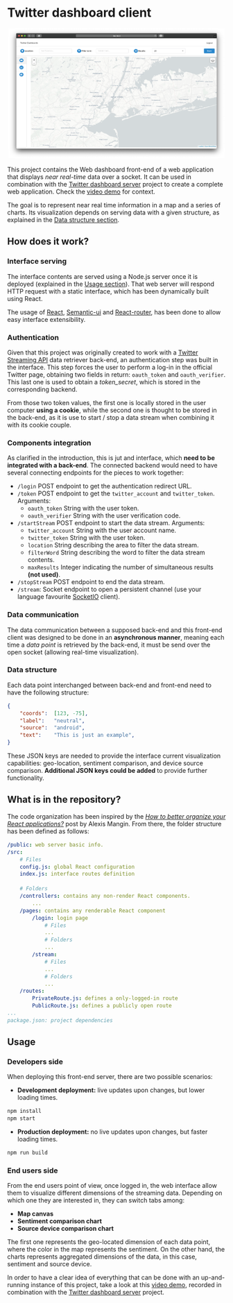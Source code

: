# Twitter dashboard client

<p align="center">
  <img src="demo/readme-front.png" width="500" height="300"/>
</p>

This project contains the Web dashboard front-end of a web application that displays _near real-time_ data over a socket.
It can be used in combination with the [Twitter dashboard server][dashboard-server] project to create a complete web application. 
Check the [video demo][video-demo] for context.

The goal is to represent near real time information in a map and a series of charts. Its visualization depends on
serving data with a given structure, as explained in the [Data structure section](#Data-structure).


## How does it work?

### Interface serving
The interface contents are served using a Node.js server once it is deployed (explained in the [Usage section](#Usage)).
That web server will respond HTTP request with a static interface, which has been dynamically built using React.

The usage of [React][react-webpage], [Semantic-ui][semantic-webpage] and [React-router][react-router], has been done 
to allow easy interface extensibility.


### Authentication

Given that this project was originally created to work with a [Twitter Streaming API][twitter-stream-api] data retriever back-end,
an authentication step was built in the interface. This step forces the user to perform a log-in in the official Twitter page,
obtaining two fields in return: `oauth_token` and `oauth_verifier`. This last one is used to obtain a _token_secret_,
which is stored in the corresponding backend.

From those two token values, the first one is locally stored in the user computer **using a cookie**, while the second one
is thought to be stored in the back-end, as it is use to start / stop a data stream when combining it with its cookie couple.


### Components integration
As clarified in the introduction, this is jut and interface, which **need to be integrated with a back-end**. The connected 
backend would need to have several connecting endpoints for the pieces to work together:

- `/login` POST endpoint to get the authentication redirect URL.
- `/token` POST endpoint to get the `twitter_account` and `twitter_token`. Arguments:
    - `oauth_token` String with the user token.
    - `oauth_verifier` String with the user verification code.
- `/startStream` POST endpoint to start the data stream. Arguments:
    - `twitter_account` String with the user account name.
    - `twitter_token` String with the user token.
    - `location` String describing the area to filter the data stream.
    - `filterWord` String describing the word to filter the data stream contents.
    - `maxResults` Integer indicating the number of simultaneous results **(not used)**.
- `/stopStream` POST endpoint to end the data stream.
- `/stream`: Socket endpoint to open a persistent channel (use your language favourite [SocketIO][socketio-webpage] client).


### Data communication
The data communication between a supposed back-end and this front-end client was designed to be done in an **asynchronous manner**,
meaning each time a _data point_ is retrieved by the back-end, it must be send over the open socket (allowing real-time visualization).

### Data structure
Each data point interchanged between back-end and front-end need to have the following structure:
```json
{
    "coords":  [123, -75],
    "label":   "neutral",
    "source":  "android",
    "text":    "This is just an example",
}
```

These JSON keys are needed to provide the interface current visualization capabilities: geo-location, sentiment comparison,
and device source comparison. **Additional JSON keys could be added** to provide further functionality.


## What is in the repository?
The code organization has been inspired by the _[How to better organize your React applications?][medium-post]_ 
post by Alexis Mangin. From there, the folder structure has been defined as follows:

```yaml
/public: web server basic info.
/src:
    # Files
    config.js: global React configuration
    index.js: interface routes definition
    
    # Folders
    /controllers: contains any non-render React components.
        ...
    /pages: contains any renderable React component
        /login: login page
            # Files
            ...
            # Folders
            ...
        /stream:
            # Files
            ...
            # Folders
            ...
    /routes:
        PrivateRoute.js: defines a only-logged-in route
        PublicRoute.js: defines a publicly open route
...
package.json: project dependencies
```


## Usage

### Developers side
When deploying this front-end server, there are two possible scenarios:
- **Development deployment:** live updates upon changes, but lower loading times.
```sh
npm install
npm start
```

- **Production deployment:** no live updates upon changes, but faster loading times.
```sh
npm run build
```

### End users side
From the end users point of view, once logged in, the web interface allow them to visualize different dimensions
of the streaming data. Depending on which one they are interested in, they can switch tabs among:

- **Map canvas**
- **Sentiment comparison chart**
- **Source device comparison chart**

The first one represents the geo-located dimension of each data point, where the color in the map represents the sentiment.
On the other hand, the charts represents aggregated dimensions of the data, in this case, sentiment and source device.

In order to have a clear idea of everything that can be done with an up-and-running instance of this project, take a look 
at this [video demo][video-demo], recorded in combination with the [Twitter dashboard server][dashboard-server] project.


[dashboard-server]: https://github.com/Sinclert/Twitter-Dashboard-Server
[medium-post]: https://medium.com/@alexmngn/how-to-better-organize-your-react-applications-2fd3ea1920f1
[react-router]: https://github.com/ReactTraining/react-router
[react-webpage]: https://reactjs.org
[semantic-webpage]: https://react.semantic-ui.com
[socketio-webpage]: https://socket.io
[twitter-stream-api]: https://developer.twitter.com/en/docs/tweets/filter-realtime
[video-demo]: https://github.com/Sinclert/Twitter-Dashboard-Client/blob/master/demo/video-demo.mov
